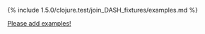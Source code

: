 {% include 1.5.0/clojure.test/join_DASH_fixtures/examples.md %}

[Please add examples!](https://github.com/arrdem/grimoire/edit/master/_includes/1.6.0/clojure.test/join_DASH_fixtures/examples.md)
